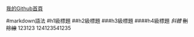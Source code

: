 [我的Github首頁](https://ert3455668.github.io/index.html)


#markdown語法
#h1級標題
##h2級標題
###h3級標題
####h4級標題
*斜體*
~~刪除線~~
123123
124123541235




